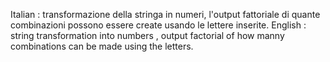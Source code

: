 Italian : transformazione della stringa in numeri, l'output fattoriale di quante combinazioni possono essere create usando le lettere inserite.
English : string transformation into numbers , output factorial of how manny combinations can be made using the letters.
